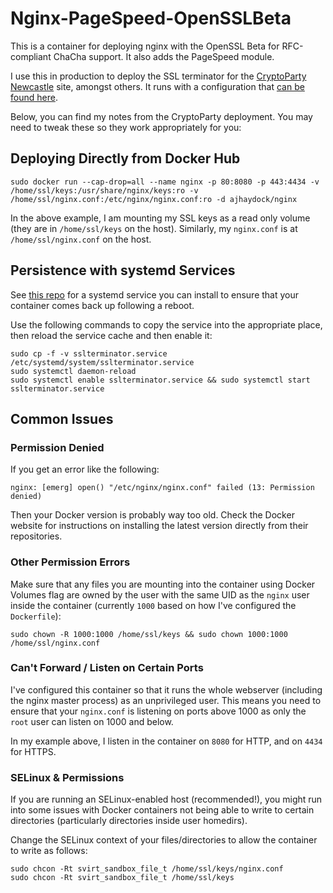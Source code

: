 # Nginx-PageSpeed-OpenSSLBeta
This is a container for deploying nginx with the OpenSSL Beta for RFC-compliant ChaCha support. It also adds the PageSpeed module.

I use this in production to deploy the SSL terminator for the [CryptoParty Newcastle](https://cryptopartynewcastle.org/) site, amongst others. It runs with a configuration that [can be found here](https://github.com/ORGNorthEast/CryptoParty-Newcastle/tree/master/cryptopartynewcastle.org/nginx%20SSL%20Terminator).

Below, you can find my notes from the CryptoParty deployment. You may need to tweak these so they work appropriately for you:

## Deploying Directly from Docker Hub
```
sudo docker run --cap-drop=all --name nginx -p 80:8080 -p 443:4434 -v /home/ssl/keys:/usr/share/nginx/keys:ro -v /home/ssl/nginx.conf:/etc/nginx/nginx.conf:ro -d ajhaydock/nginx
```
In the above example, I am mounting my SSL keys as a read only volume (they are in `/home/ssl/keys` on the host). Similarly, my `nginx.conf` is at `/home/ssl/nginx.conf` on the host.

## Persistence with systemd Services
See [this repo](https://github.com/ORGNorthEast/CryptoParty-Newcastle/raw/master/cryptopartynewcastle.org/nginx%20SSL%20Terminator/sslterminator.service) for a systemd service you can install to ensure that your container comes back up following a reboot.

Use the following commands to copy the service into the appropriate place, then reload the service cache and then enable it:
```
sudo cp -f -v sslterminator.service /etc/systemd/system/sslterminator.service
sudo systemctl daemon-reload
sudo systemctl enable sslterminator.service && sudo systemctl start sslterminator.service
```

## Common Issues
### Permission Denied
If you get an error like the following:
```
nginx: [emerg] open() "/etc/nginx/nginx.conf" failed (13: Permission denied)
```
Then your Docker version is probably way too old. Check the Docker website for instructions on installing the latest version directly from their repositories.

### Other Permission Errors
Make sure that any files you are mounting into the container using Docker Volumes flag are owned by the user with the same UID as the `nginx` user inside the container (currently `1000` based on how I've configured the `Dockerfile`):
```
sudo chown -R 1000:1000 /home/ssl/keys && sudo chown 1000:1000 /home/ssl/nginx.conf
```

### Can't Forward / Listen on Certain Ports
I've configured this container so that it runs the whole webserver (including the nginx master process) as an unprivileged user. This means you need to ensure that your `nginx.conf` is listening on ports above 1000 as only the `root` user can listen on 1000 and below.

In my example above, I listen in the container on `8080` for HTTP, and on `4434` for HTTPS.

### SELinux & Permissions
If you are running an SELinux-enabled host (recommended!), you might run into some issues with Docker containers not being able to write to certain directories (particularly directories inside user homedirs).

Change the SELinux context of your files/directories to allow the container to write as follows:
```
sudo chcon -Rt svirt_sandbox_file_t /home/ssl/keys/nginx.conf
sudo chcon -Rt svirt_sandbox_file_t /home/ssl/keys
```
